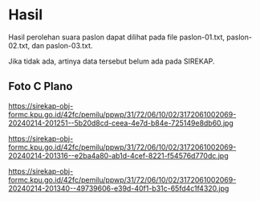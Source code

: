 # Hasil

Hasil perolehan suara paslon dapat dilihat pada file paslon-01.txt, paslon-02.txt, dan paslon-03.txt.

Jika tidak ada, artinya data tersebut belum ada pada SIREKAP.

## Foto C Plano

https://sirekap-obj-formc.kpu.go.id/42fc/pemilu/ppwp/31/72/06/10/02/3172061002069-20240214-201251--5b20d8cd-ceea-4e7d-b84e-725149e8db60.jpg

https://sirekap-obj-formc.kpu.go.id/42fc/pemilu/ppwp/31/72/06/10/02/3172061002069-20240214-201316--e2ba4a80-ab1d-4cef-8221-f54576d770dc.jpg

https://sirekap-obj-formc.kpu.go.id/42fc/pemilu/ppwp/31/72/06/10/02/3172061002069-20240214-201340--49739606-e39d-40f1-b31c-65fd4c1f4320.jpg
